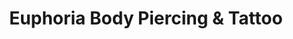 ---
title: "Euphoria Body Piercing & Tattoo"
url: /portland/euphoria-body-piercing-und-tattoo/
shop: Tattoo
---